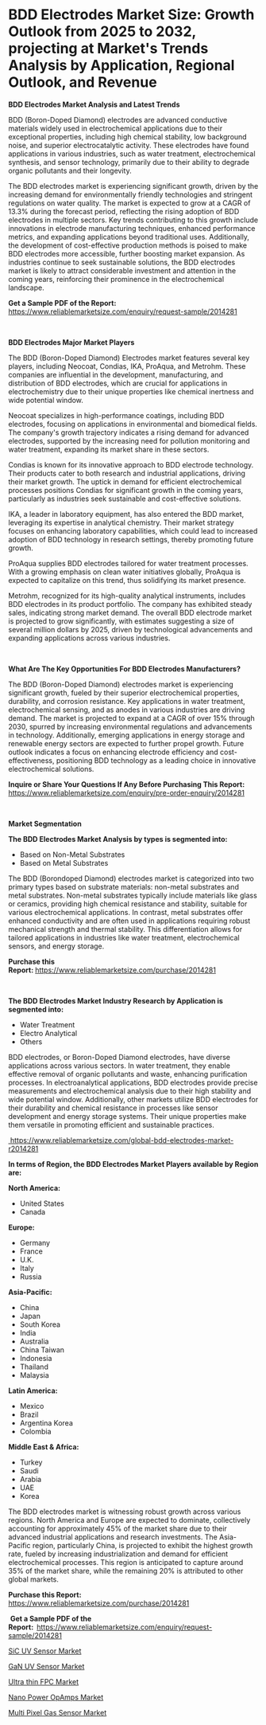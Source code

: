<p><h1>BDD Electrodes Market Size: Growth Outlook from 2025 to 2032, projecting at Market's Trends Analysis by Application, Regional Outlook, and Revenue</h1></p><p><strong>BDD Electrodes Market Analysis and Latest Trends</strong></p>
<p><p>BDD (Boron-Doped Diamond) electrodes are advanced conductive materials widely used in electrochemical applications due to their exceptional properties, including high chemical stability, low background noise, and superior electrocatalytic activity. These electrodes have found applications in various industries, such as water treatment, electrochemical synthesis, and sensor technology, primarily due to their ability to degrade organic pollutants and their longevity.</p><p>The BDD electrodes market is experiencing significant growth, driven by the increasing demand for environmentally friendly technologies and stringent regulations on water quality. The market is expected to grow at a CAGR of 13.3% during the forecast period, reflecting the rising adoption of BDD electrodes in multiple sectors. Key trends contributing to this growth include innovations in electrode manufacturing techniques, enhanced performance metrics, and expanding applications beyond traditional uses. Additionally, the development of cost-effective production methods is poised to make BDD electrodes more accessible, further boosting market expansion. As industries continue to seek sustainable solutions, the BDD electrodes market is likely to attract considerable investment and attention in the coming years, reinforcing their prominence in the electrochemical landscape.</p></p>
<p><strong>Get a Sample PDF of the Report:&nbsp;</strong> <a href="https://www.reliablemarketsize.com/enquiry/request-sample/2014281?utm_campaign=1133&utm_medium=2&utm_source=Github&utm_content=ia&utm_term=29032025&utm_id=bdd-electrodes">https://www.reliablemarketsize.com/enquiry/request-sample/2014281</a></p>
<p>&nbsp;</p>
<p><strong>BDD Electrodes Major Market Players</strong></p>
<p><p>The BDD (Boron-Doped Diamond) Electrodes market features several key players, including Neocoat, Condias, IKA, ProAqua, and Metrohm. These companies are influential in the development, manufacturing, and distribution of BDD electrodes, which are crucial for applications in electrochemistry due to their unique properties like chemical inertness and wide potential window.</p><p>Neocoat specializes in high-performance coatings, including BDD electrodes, focusing on applications in environmental and biomedical fields. The company's growth trajectory indicates a rising demand for advanced electrodes, supported by the increasing need for pollution monitoring and water treatment, expanding its market share in these sectors.</p><p>Condias is known for its innovative approach to BDD electrode technology. Their products cater to both research and industrial applications, driving their market growth. The uptick in demand for efficient electrochemical processes positions Condias for significant growth in the coming years, particularly as industries seek sustainable and cost-effective solutions.</p><p>IKA, a leader in laboratory equipment, has also entered the BDD market, leveraging its expertise in analytical chemistry. Their market strategy focuses on enhancing laboratory capabilities, which could lead to increased adoption of BDD technology in research settings, thereby promoting future growth.</p><p>ProAqua supplies BDD electrodes tailored for water treatment processes. With a growing emphasis on clean water initiatives globally, ProAqua is expected to capitalize on this trend, thus solidifying its market presence.</p><p>Metrohm, recognized for its high-quality analytical instruments, includes BDD electrodes in its product portfolio. The company has exhibited steady sales, indicating strong market demand. The overall BDD electrode market is projected to grow significantly, with estimates suggesting a size of several million dollars by 2025, driven by technological advancements and expanding applications across various industries.</p></p>
<p>&nbsp;</p>
<p><strong>What Are The Key Opportunities For BDD Electrodes Manufacturers?</strong></p>
<p><p>The BDD (Boron-Doped Diamond) electrodes market is experiencing significant growth, fueled by their superior electrochemical properties, durability, and corrosion resistance. Key applications in water treatment, electrochemical sensing, and as anodes in various industries are driving demand. The market is projected to expand at a CAGR of over 15% through 2030, spurred by increasing environmental regulations and advancements in technology. Additionally, emerging applications in energy storage and renewable energy sectors are expected to further propel growth. Future outlook indicates a focus on enhancing electrode efficiency and cost-effectiveness, positioning BDD technology as a leading choice in innovative electrochemical solutions.</p></p>
<p><strong>Inquire or Share Your Questions If Any Before Purchasing This Report:</strong> <a href="https://www.reliablemarketsize.com/enquiry/pre-order-enquiry/2014281?utm_campaign=1133&utm_medium=2&utm_source=Github&utm_content=ia&utm_term=29032025&utm_id=bdd-electrodes">https://www.reliablemarketsize.com/enquiry/pre-order-enquiry/2014281</a></p>
<p>&nbsp;</p>
<p><strong>Market Segmentation</strong></p>
<p><strong>The BDD Electrodes Market Analysis by types is segmented into:</strong></p>
<p><ul><li>Based on Non-Metal Substrates</li><li>Based on Metal Substrates</li></ul></p>
<p><p>The BDD (Borondoped Diamond) electrodes market is categorized into two primary types based on substrate materials: non-metal substrates and metal substrates. Non-metal substrates typically include materials like glass or ceramics, providing high chemical resistance and stability, suitable for various electrochemical applications. In contrast, metal substrates offer enhanced conductivity and are often used in applications requiring robust mechanical strength and thermal stability. This differentiation allows for tailored applications in industries like water treatment, electrochemical sensors, and energy storage.</p></p>
<p><strong>Purchase this Report:&nbsp;</strong><a href="https://www.reliablemarketsize.com/purchase/2014281?utm_campaign=1133&utm_medium=2&utm_source=Github&utm_content=ia&utm_term=29032025&utm_id=bdd-electrodes">https://www.reliablemarketsize.com/purchase/2014281</a></p>
<p>&nbsp;</p>
<p><strong>The BDD Electrodes Market Industry Research by Application is segmented into:</strong></p>
<p><ul><li>Water Treatment</li><li>Electro Analytical</li><li>Others</li></ul></p>
<p><p>BDD electrodes, or Boron-Doped Diamond electrodes, have diverse applications across various sectors. In water treatment, they enable effective removal of organic pollutants and waste, enhancing purification processes. In electroanalytical applications, BDD electrodes provide precise measurements and electrochemical analysis due to their high stability and wide potential window. Additionally, other markets utilize BDD electrodes for their durability and chemical resistance in processes like sensor development and energy storage systems. Their unique properties make them versatile in promoting efficient and sustainable practices.</p></p>
<p><a href="https://www.reliablemarketsize.com/global-bdd-electrodes-market-r2014281?utm_campaign=1133&utm_medium=2&utm_source=Github&utm_content=ia&utm_term=29032025&utm_id=bdd-electrodes">&nbsp;https://www.reliablemarketsize.com/global-bdd-electrodes-market-r2014281</a></p>
<p><strong>In terms of Region, the BDD Electrodes Market Players available by Region are:</strong></p>
<p>
    <p> <strong> North America: </strong>
        <ul>
            <li>United States</li>
            <li>Canada</li>
        </ul>
        </p> 
    <p> <strong> Europe: </strong>
        <ul>
            <li>Germany</li>
            <li>France</li>
            <li>U.K.</li>
            <li>Italy</li>
            <li>Russia</li>
        </ul>
        </p> 
    <p> <strong> Asia-Pacific: </strong>
        <ul>
            <li>China</li>
            <li>Japan</li>
            <li>South Korea</li>
            <li>India</li>
            <li>Australia</li>
            <li>China Taiwan</li>
            <li>Indonesia</li>
            <li>Thailand</li>
            <li>Malaysia</li>
        </ul>
        </p> 
    <p> <strong> Latin America: </strong>
        <ul>
            <li>Mexico</li>
            <li>Brazil</li>
            <li>Argentina Korea</li>
            <li>Colombia</li>
        </ul>
        </p> 
    <p> <strong> Middle East & Africa: </strong>
        <ul>
            <li>Turkey</li>
            <li>Saudi</li>
            <li>Arabia</li>
            <li>UAE</li>
            <li>Korea</li>
        </ul>
    </p>
    </p>
<p><p>The BDD electrodes market is witnessing robust growth across various regions. North America and Europe are expected to dominate, collectively accounting for approximately 45% of the market share due to their advanced industrial applications and research investments. The Asia-Pacific region, particularly China, is projected to exhibit the highest growth rate, fueled by increasing industrialization and demand for efficient electrochemical processes. This region is anticipated to capture around 35% of the market share, while the remaining 20% is attributed to other global markets.</p></p>
<p><strong>Purchase this Report: </strong><a href="https://www.reliablemarketsize.com/purchase/2014281?utm_campaign=1133&utm_medium=2&utm_source=Github&utm_content=ia&utm_term=29032025&utm_id=bdd-electrodes">https://www.reliablemarketsize.com/purchase/2014281</a></p>
<p>&nbsp;<strong>Get a Sample PDF of the Report:&nbsp;&nbsp;</strong><a href="https://www.reliablemarketsize.com/enquiry/request-sample/2014281?utm_campaign=1133&utm_medium=2&utm_source=Github&utm_content=ia&utm_term=29032025&utm_id=bdd-electrodes">https://www.reliablemarketsize.com/enquiry/request-sample/2014281</a></p>
<p><strong></strong></p>
<p><p><a href="https://github.com/shapurforouz/Market-Research-Report-List-1/blob/main/sic-uv-sensor-market.md?utm_campaign=1133&utm_medium=2&utm_source=Github&utm_content=ia&utm_term=29032025&utm_id=bdd-electrodes">SiC UV Sensor Market</a></p><p><a href="https://github.com/siriyagayo/Market-Research-Report-List-1/blob/main/gan-uv-sensor-market.md?utm_campaign=1133&utm_medium=2&utm_source=Github&utm_content=ia&utm_term=29032025&utm_id=bdd-electrodes">GaN UV Sensor Market</a></p><p><a href="https://github.com/oatisorenscl/Market-Research-Report-List-1/blob/main/ultra-thin-fpc-market.md?utm_campaign=1133&utm_medium=2&utm_source=Github&utm_content=ia&utm_term=29032025&utm_id=bdd-electrodes">Ultra thin FPC Market</a></p><p><a href="https://github.com/norbyboyse4d/Market-Research-Report-List-1/blob/main/nano-power-opamps-market.md?utm_campaign=1133&utm_medium=2&utm_source=Github&utm_content=ia&utm_term=29032025&utm_id=bdd-electrodes">Nano Power OpAmps Market</a></p><p><a href="https://github.com/jemalapoilly/Market-Research-Report-List-1/blob/main/multi-pixel-gas-sensor-market.md?utm_campaign=1133&utm_medium=2&utm_source=Github&utm_content=ia&utm_term=29032025&utm_id=bdd-electrodes">Multi Pixel Gas Sensor Market</a></p></p>